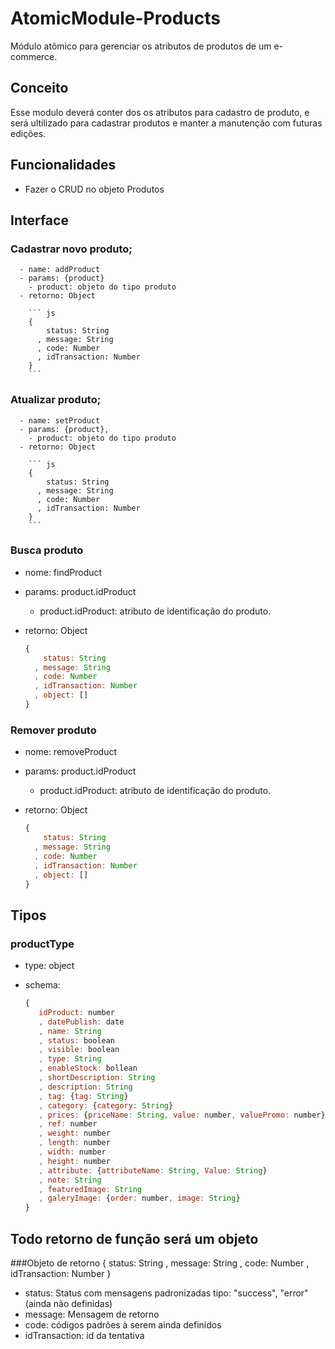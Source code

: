 # AtomicModule-Products

  Módulo atômico para gerenciar os atributos de produtos de um e-commerce.
## Conceito

  Esse modulo deverá conter dos os atributos para cadastro de produto, e será ultilizado para cadastrar produtos e manter a manutenção com futuras edições.

## Funcionalidades

  - Fazer o CRUD no objeto Produtos

## Interface


### Cadastrar novo produto;

      - name: addProduct
      - params: {product}
        - product: objeto do tipo produto
      - retorno: Object
      
        ``` js
        {
            status: String
          , message: String
          , code: Number
          , idTransaction: Number
        }
        ```

### Atualizar produto;

      - name: setProduct
      - params: {product},
        - product: objeto do tipo produto
      - retorno: Object

        ``` js
        {
            status: String
          , message: String
          , code: Number
          , idTransaction: Number
        }
        ```

### Busca produto
  - nome: findProduct
  - params: product.idProduct
    - product.idProduct: atributo de identificação do produto.
  - retorno: Object

    ``` js
    {
        status: String
      , message: String
      , code: Number
      , idTransaction: Number
      , object: []
    }
    ```

### Remover produto
  - nome: removeProduct
  - params: product.idProduct
    - product.idProduct: atributo de identificação do produto.
  - retorno: Object

    ``` js
    {
        status: String
      , message: String
      , code: Number
      , idTransaction: Number
      , object: []
    }
    ```


## Tipos

### productType

  - type: object
  - schema:

    ``` js
    {
       idProduct: number
       , datePublish: date
       , name: String
       , status: boolean
       , visible: boolean
       , type: String
       , enableStock: bollean
       , shortDescription: String
       , description: String
       , tag: {tag: String}
       , category: {category: String}
       , prices: {priceName: String, value: number, valuePromo: number}
       , ref: number
       , weight: number
       , length: number
       , width: number
       , height: number
       , attribute: {attributeName: String, Value: String}
       , note: String
       , featuredImage: String
       , galeryImage: {order: number, image: String}
    }
    ```




## Todo retorno de função será um objeto
###Objeto de retorno
    {
        status: String
      , message: String
      , code: Number
      , idTransaction: Number
    }
    

  - status: Status com mensagens padronizadas tipo: "success", "error" (ainda não definidas)
  - message: Mensagem de retorno
  - code:  códigos padrões à serem ainda definidos
  - idTransaction: id da tentativa
